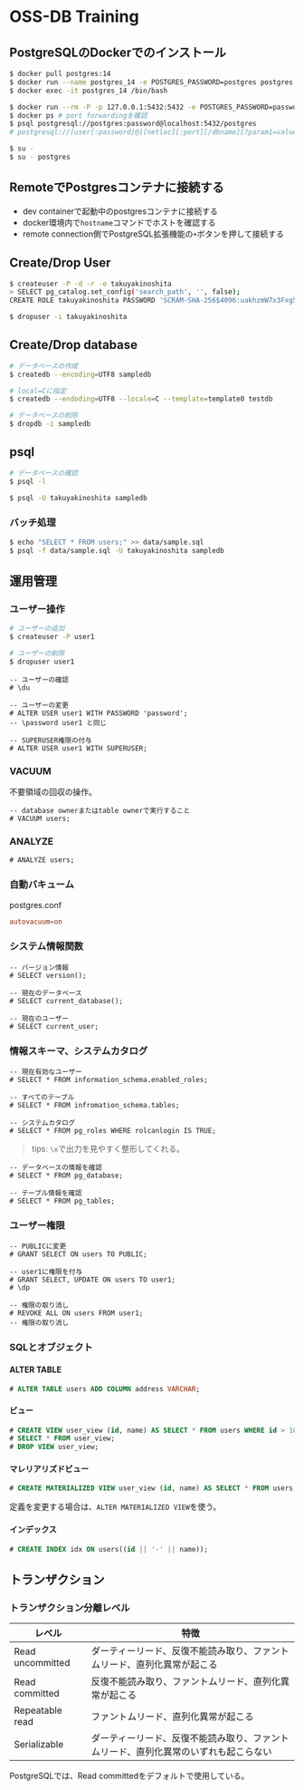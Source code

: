 # OSS-DB Training

## PostgreSQLのDockerでのインストール

```bash
$ docker pull postgres:14
$ docker run --name postgres_14 -e POSTGRES_PASSWORD=postgres postgres:14
$ docker exec -it postgres_14 /bin/bash
```

```bash
$ docker run --rm -P -p 127.0.0.1:5432:5432 -e POSTGRES_PASSWORD=password --name oss_db postgres:latest
$ docker ps # port forwardingを確認
$ psql postgresql://postgres:password@localhost:5432/postgres
# postgresql://[user[:password]@][netloc][:port][/dbname][?param1=value1&...]
```



```bash
$ su -
$ su - postgres
```

## RemoteでPostgresコンテナに接続する

- dev containerで起動中のpostgresコンテナに接続する
- docker環境内で`hostname`コマンドでホストを確認する
- remote connection側でPostgreSQL拡張機能の`+`ボタンを押して接続する
  



## Create/Drop User

```bash
$ createuser -P -d -r -e takuyakinoshita
> SELECT pg_catalog.set_config('search_path', '', false);
CREATE ROLE takuyakinoshita PASSWORD 'SCRAM-SHA-256$4096:uakhzmW7x3Fxg5j8xkoInw==$bkntI8l75X/k3YNQ31bFvd6YXgzZRMgyMiU3MlVXt5U=:3XjiIHxJQCeEPZB3RVGZuhLhPGsOqTNPPAuLnBfmAhk=' NOSUPERUSER CREATEDB CREATEROLE INHERIT LOGIN;
```

```bash
$ dropuser -i takuyakinoshita
```

## Create/Drop database
```bash
# データベースの作成
$ createdb --encoding=UTF8 sampledb

# local=Cに指定
$ createdb --endoding=UTF8 --locale=C --template=template0 testdb
```



```bash
# データベースの削除
$ dropdb -i sampledb
```

## psql

```bash
# データベースの確認
$ psql -l
```

```bash
$ psql -U takuyakinoshita sampledb
```

### バッチ処理

```bash
$ echo "SELECT * FROM users;" >> data/sample.sql
$ psql -f data/sample.sql -U takuyakinoshita sampledb
```




## 運用管理

### ユーザー操作
```bash
# ユーザーの追加
$ createuser -P user1

# ユーザーの削除
$ dropuser user1

```

```postgres
-- ユーザーの確認
# \du
```

```postgres
-- ユーザーの変更
# ALTER USER user1 WITH PASSWORD 'password';
-- \password user1 と同じ

-- SUPERUSER権限の付与
# ALTER USER user1 WITH SUPERUSER;
```

### VACUUM

不要領域の回収の操作。

```postgres
-- database ownerまたはtable ownerで実行すること
# VACUUM users;
```

### ANALYZE

```postgres
# ANALYZE users;
```

### 自動バキューム

postgres.conf
```conf
autovacuum=on
```

### システム情報関数

```postgres
-- バージョン情報
# SELECT version();

-- 現在のデータベース
# SELECT current_database();

-- 現在のユーザー
# SELECT current_user;

```


### 情報スキーマ、システムカタログ

```postgres
-- 現在有効なユーザー
# SELECT * FROM information_schema.enabled_roles;

-- すべてのテーブル
# SELECT * FROM infromation_schema.tables;

```

```postgres
-- システムカタログ
# SELECT * FROM pg_roles WHERE rolcanlogin IS TRUE;

```

> tips: 
> `\x`で出力を見やすく整形してくれる。


```postgres
-- データベースの情報を確認
# SELECT * FROM pg_database;

-- テーブル情報を確認
# SELECT * FROM pg_tables;

```


### ユーザー権限

```postgres
-- PUBLICに変更
# GRANT SELECT ON users TO PUBLIC;

-- user1に権限を付与
# GRANT SELECT, UPDATE ON users TO user1;
# \dp
```

```postgres
-- 権限の取り消し
# REVOKE ALL ON users FROM user1;
-- 権限の取り消し
```


### SQLとオブジェクト


#### ALTER TABLE

```sql
# ALTER TABLE users ADD COLUMN address VARCHAR;
```



#### ビュー
```sql
# CREATE VIEW user_view (id, name) AS SELECT * FROM users WHERE id > 100;
# SELECT * FROM user_view;
# DROP VIEW user_view;
```

#### マレリアリズドビュー
```sql
# CREATE MATERIALIZED VIEW user_view (id, name) AS SELECT * FROM users;
```
定義を変更する場合は、`ALTER MATERIALIZED VIEW`を使う。




#### インデックス
```sql
# CREATE INDEX idx ON users((id || '-' || name));
```



## トランザクション

### トランザクション分離レベル
|レベル|特徴|
|---|---|
|Read uncommitted|ダーティーリード、反復不能読み取り、ファントムリード、直列化異常が起こる|
|Read committed|反復不能読み取り、ファントムリード、直列化異常が起こる|
|Repeatable read|ファントムリード、直列化異常が起こる|
|Serializable|ダーティーリード、反復不能読み取り、ファントムリード、直列化異常のいずれも起こらない|


PostgreSQLでは、Read committedをデフォルトで使用している。









